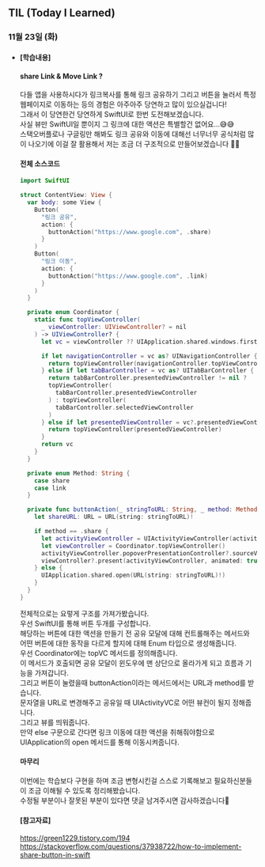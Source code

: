 ## TIL (Today I Learned)

### 11월 23일 (화)   

- #### [학습내용]
  
  #### share Link & Move Link ?           

  다들 앱을 사용하시다가 링크복사를 통해 링크 공유하기 그리고 버튼을 눌러서 특정 웹페이지로 이동하는 등의 경험은 아주아주 당연하고 많이 있으실겁니다!   
  그래서 이 당연한건 당연하게 SwiftUI로 한번 도전해보겠습니다.   
  사실 뷰만 SwiftUI일 뿐이지 그 링크에 대한 액션은 특별할건 없어요...😅😅   
  스택오버플로나 구글링만 해봐도 링크 공유와 이동에 대해선 너무너무 공식처럼 많이 나오기에 이걸 잘 활용해서 저는 조금 더 구조적으로 만들어보겠습니다 🙋🏻   

  #### 전체 소스코드   
  ```swift
  import SwiftUI
  
  struct ContentView: View {
    var body: some View {
      Button(
        "링크 공유",
        action: {
          buttonAction("https://www.google.com", .share)
        }
      )
      Button(
        "링크 이동",
        action: {
          buttonAction("https://www.google.com", .link)
        }
      )
    }
  
    private enum Coordinator {
      static func topViewController(
        _ viewController: UIViewController? = nil
      ) -> UIViewController? {
        let vc = viewController ?? UIApplication.shared.windows.first(where: { $0.isKeyWindow })?.rootViewController
  
        if let navigationController = vc as? UINavigationController {
          return topViewController(navigationController.topViewController)
        } else if let tabBarController = vc as? UITabBarController {
          return tabBarController.presentedViewController != nil ?
          topViewController(
            tabBarController.presentedViewController
          ) : topViewController(
            tabBarController.selectedViewController
          )
        } else if let presentedViewController = vc?.presentedViewController {
          return topViewController(presentedViewController)
        }
        return vc
      }
    }
  
    private enum Method: String {
      case share
      case link
    }
  
    private func buttonAction(_ stringToURL: String, _ method: Method) {
      let shareURL: URL = URL(string: stringToURL)!
  
      if method == .share {
        let activityViewController = UIActivityViewController(activityItems: [shareURL], applicationActivities: nil)
        let viewController = Coordinator.topViewController()
        activityViewController.popoverPresentationController?.sourceView = viewController?.view
        viewController?.present(activityViewController, animated: true, completion: nil)
      } else {
        UIApplication.shared.open(URL(string: stringToURL)!)
      }
    }
  }
  ```
  전체적으로는 요렇게 구조를 가져가봤습니다.   
  우선 SwiftUI를 통해 버튼 두개를 구성합니다.   
  해당하는 버튼에 대한 액션을 만들기 전 공유 모달에 대해 컨트롤해주는 메서드와 어떤 버튼에 대한 동작을 다르게 할지에 대해 Enum 타입으로 생성해줍니다.   
  우선 Coordinator에는 topVC 메서드를 정의해줍니다.   
  이 메서드가 호출되면 공유 모달이 윈도우에 맨 상단으로 올라가게 되고 흐름과 기능을 가져갑니다.   
  그리고 버튼이 눌렸을때 buttonAction이라는 메서드에서는 URL과 method를 받습니다.   
  문자열을 URL로 변경해주고 공유일 때 UIActivityVC로 어떤 뷰컨이 될지 정해줍니다.   
  그리고 뷰를 띄워줍니다.   
  만약 else 구문으로 간다면 링크 이동에 대한 액션을 취해줘야함으로 UIApplication의 open 메서드를 통해 이동시켜줍니다.   
  
  #### 마무리   
  이번에는 학습보다 구현을 하며 조금 변형시킨걸 스스로 기록해보고 필요하신분들이 조금 이해될 수 있도록 정리해봤습니다.   
  수정될 부분이나 잘못된 부분이 있다면 댓글 남겨주시면 감사하겠습니다🙌   

  #### [참고자료]   
  https://green1229.tistory.com/194   
  https://stackoverflow.com/questions/37938722/how-to-implement-share-button-in-swift   
